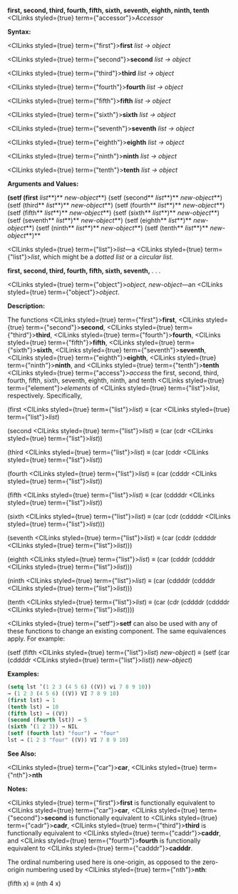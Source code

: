 **first, second, third, fourth, fifth, sixth, seventh, eighth, ninth, tenth** <ClLinks styled={true} term={"accessor"}><i>Accessor</i></ClLinks> 



**Syntax:** 



<ClLinks styled={true} term={"first"}><b>first</b></ClLinks> *list → object* 



<ClLinks styled={true} term={"second"}><b>second</b></ClLinks> *list → object* 



<ClLinks styled={true} term={"third"}><b>third</b></ClLinks> *list → object* 



<ClLinks styled={true} term={"fourth"}><b>fourth</b></ClLinks> *list → object* 



<ClLinks styled={true} term={"fifth"}><b>fifth</b></ClLinks> *list → object* 



<ClLinks styled={true} term={"sixth"}><b>sixth</b></ClLinks> *list → object* 



<ClLinks styled={true} term={"seventh"}><b>seventh</b></ClLinks> *list → object* 



<ClLinks styled={true} term={"eighth"}><b>eighth</b></ClLinks> *list → object* 



<ClLinks styled={true} term={"ninth"}><b>ninth</b></ClLinks> *list → object* 



<ClLinks styled={true} term={"tenth"}><b>tenth</b></ClLinks> *list → object* 



**Arguments and Values:** 



<!-- **(setf (first** *list<ClLinks styled={true} term={"t"}><b>*)</b></ClLinks> *new-object***) (setf (second** *list<ClLinks styled={true} term={"t"}><b>*)</b></ClLinks> *new-object***) (setf (third** *list<ClLinks styled={true} term={"t"}><b>*)</b></ClLinks> *new-object***) (setf (fourth** *list<ClLinks styled={true} term={"t"}><b>*)</b></ClLinks> *new-object***) (setf (fifth** *list<ClLinks styled={true} term={"t"}><b>*)</b></ClLinks> *new-object***) (setf (sixth** *list<ClLinks styled={true} term={"t"}><b>*)</b></ClLinks> *new-object***) (setf (seventh** *list<ClLinks styled={true} term={"t"}><b>*)</b></ClLinks> *new-object***) (setf (eighth** *list<ClLinks styled={true} term={"t"}><b>*)</b></ClLinks> *new-object***) (setf (ninth** *list<ClLinks styled={true} term={"t"}><b>*)</b></ClLinks> *new-object***) (setf (tenth** *list<ClLinks styled={true} term={"t"}><b>*)</b></ClLinks> *new-object<ClLinks styled={true} term={"t"}><b>*)</b></ClLinks>  -->
**(setf (first** *list***)** *new-object***) (setf (second** *list***)** *new-object***) (setf (third** *list***)** *new-object***) (setf (fourth** *list***)** *new-object***) (setf (fifth** *list***)** *new-object***) (setf (sixth** *list***)** *new-object***) (setf (seventh** *list***)** *new-object***) (setf (eighth** *list***)** *new-object***) (setf (ninth** *list***)** *new-object***) (setf (tenth** *list***)** *new-object***)** 



<ClLinks styled={true} term={"list"}><i>list</i></ClLinks>—a <ClLinks styled={true} term={"list"}><i>list</i></ClLinks>, which might be a *dotted list* or a *circular list*. 







 



 



**first, second, third, fourth, fifth, sixth, seventh,** *. . .* 



<ClLinks styled={true} term={"object"}><i>object</i></ClLinks>, *new-object*—an <ClLinks styled={true} term={"object"}><i>object</i></ClLinks>. 



**Description:** 



The functions <ClLinks styled={true} term={"first"}><b>first</b></ClLinks>, <ClLinks styled={true} term={"second"}><b>second</b></ClLinks>, <ClLinks styled={true} term={"third"}><b>third</b></ClLinks>, <ClLinks styled={true} term={"fourth"}><b>fourth</b></ClLinks>, <ClLinks styled={true} term={"fifth"}><b>fifth</b></ClLinks>, <ClLinks styled={true} term={"sixth"}><b>sixth</b></ClLinks>, <ClLinks styled={true} term={"seventh"}><b>seventh</b></ClLinks>, <ClLinks styled={true} term={"eighth"}><b>eighth</b></ClLinks>, <ClLinks styled={true} term={"ninth"}><b>ninth</b></ClLinks>, and <ClLinks styled={true} term={"tenth"}><b>tenth</b></ClLinks> <ClLinks styled={true} term={"access"}><i>access</i></ClLinks> the first, second, third, fourth, fifth, sixth, seventh, eighth, ninth, and tenth <ClLinks styled={true} term={"element"}><i>elements</i></ClLinks> of <ClLinks styled={true} term={"list"}><i>list</i></ClLinks>, respectively. Specifically, 



(first <ClLinks styled={true} term={"list"}><i>list</i></ClLinks>) *≡* (car <ClLinks styled={true} term={"list"}><i>list</i></ClLinks>) 



(second <ClLinks styled={true} term={"list"}><i>list</i></ClLinks>) *≡* (car (cdr <ClLinks styled={true} term={"list"}><i>list</i></ClLinks>)) 



(third <ClLinks styled={true} term={"list"}><i>list</i></ClLinks>) *≡* (car (cddr <ClLinks styled={true} term={"list"}><i>list</i></ClLinks>)) 



(fourth <ClLinks styled={true} term={"list"}><i>list</i></ClLinks>) *≡* (car (cdddr <ClLinks styled={true} term={"list"}><i>list</i></ClLinks>)) 



(fifth <ClLinks styled={true} term={"list"}><i>list</i></ClLinks>) *≡* (car (cddddr <ClLinks styled={true} term={"list"}><i>list</i></ClLinks>)) 



(sixth <ClLinks styled={true} term={"list"}><i>list</i></ClLinks>) *≡* (car (cdr (cddddr <ClLinks styled={true} term={"list"}><i>list</i></ClLinks>))) 



(seventh <ClLinks styled={true} term={"list"}><i>list</i></ClLinks>) *≡* (car (cddr (cddddr <ClLinks styled={true} term={"list"}><i>list</i></ClLinks>))) 



(eighth <ClLinks styled={true} term={"list"}><i>list</i></ClLinks>) *≡* (car (cdddr (cddddr <ClLinks styled={true} term={"list"}><i>list</i></ClLinks>))) 



(ninth <ClLinks styled={true} term={"list"}><i>list</i></ClLinks>) *≡* (car (cddddr (cddddr <ClLinks styled={true} term={"list"}><i>list</i></ClLinks>))) 



(tenth <ClLinks styled={true} term={"list"}><i>list</i></ClLinks>) *≡* (car (cdr (cddddr (cddddr <ClLinks styled={true} term={"list"}><i>list</i></ClLinks>)))) 



<ClLinks styled={true} term={"setf"}><b>setf</b></ClLinks> can also be used with any of these functions to change an existing component. The same equivalences apply. For example: 



(setf (fifth <ClLinks styled={true} term={"list"}><i>list</i></ClLinks>) *new-object*) *≡* (setf (car (cddddr <ClLinks styled={true} term={"list"}><i>list</i></ClLinks>)) *new-object*) 



**Examples:**
```lisp
(setq lst ’(1 2 3 (4 5 6) ((V)) vi 7 8 9 10)) 
→ (1 2 3 (4 5 6) ((V)) VI 7 8 9 10) 
(first lst) → 1 
(tenth lst) → 10 
(fifth lst) → ((V)) 
(second (fourth lst)) → 5 
(sixth ’(1 2 3)) → NIL 
(setf (fourth lst) "four") → "four" 
lst → (1 2 3 "four" ((V)) VI 7 8 9 10) 
```
**See Also:** 



<ClLinks styled={true} term={"car"}><b>car</b></ClLinks>, <ClLinks styled={true} term={"nth"}><b>nth</b></ClLinks> 



**Notes:** 



<ClLinks styled={true} term={"first"}><b>first</b></ClLinks> is functionally equivalent to <ClLinks styled={true} term={"car"}><b>car</b></ClLinks>, <ClLinks styled={true} term={"second"}><b>second</b></ClLinks> is functionally equivalent to <ClLinks styled={true} term={"cadr"}><b>cadr</b></ClLinks>, <ClLinks styled={true} term={"third"}><b>third</b></ClLinks> is functionally equivalent to <ClLinks styled={true} term={"caddr"}><b>caddr</b></ClLinks>, and <ClLinks styled={true} term={"fourth"}><b>fourth</b></ClLinks> is functionally equivalent to <ClLinks styled={true} term={"cadddr"}><b>cadddr</b></ClLinks>. 



The ordinal numbering used here is one-origin, as opposed to the zero-origin numbering used by <ClLinks styled={true} term={"nth"}><b>nth</b></ClLinks>: 



(fifth x) *≡* (nth 4 x) 







 



 



